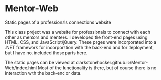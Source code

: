 Mentor-Web
==========

Static pages of a professionals connections website


This class project was a website for professionals to connect with each other as mentors and mentees.  I developed the front-end 
pages using HTML, CSS, and JavaScript/jQuery.  These pages were incorporated into a .NET framework for incorporation with the back-end
and for deployment, but I have not included those parts here.  

The static pages can be viewed at clarkstonehocker.github.io/Mentor-Web/index.html  Most of the functionality is there, but of
course there is no interaction with the back-end or data.
